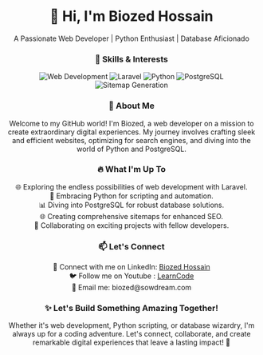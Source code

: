 <!-- Your Name and Introduction -->
<h1 align="center">👋 Hi, I'm Biozed Hossain</h1>
<p align="center">
  A Passionate Web Developer | Python Enthusiast | Database Aficionado
</p>

<!-- Your Skills and Interests -->
<h3 align="center">🚀 Skills & Interests</h3>
<p align="center">
  <img src="https://img.shields.io/badge/Web_Development-%2343853D.svg?&style=for-the-badge&logo=html5&logoColor=white" alt="Web Development">
  <img src="https://img.shields.io/badge/Laravel-%23FF2D20.svg?&style=for-the-badge&logo=laravel&logoColor=white" alt="Laravel">
  <img src="https://img.shields.io/badge/Python-%233776AB.svg?&style=for-the-badge&logo=python&logoColor=white" alt="Python">
  <img src="https://img.shields.io/badge/PostgreSQL-%23336791.svg?&style=for-the-badge&logo=postgresql&logoColor=white" alt="PostgreSQL">
  <img src="https://img.shields.io/badge/Sitemap_Generation-%23339933.svg?&style=for-the-badge&logo=google&logoColor=white" alt="Sitemap Generation">
</p>

<!-- About Me -->
<h3 align="center">🌟 About Me</h3>
<p align="center">
  Welcome to my GitHub world! I'm Biozed, a web developer on a mission to create extraordinary digital experiences. My journey involves crafting sleek and efficient websites, optimizing for search engines, and diving into the world of Python and PostgreSQL.
</p>

<!-- What I'm Up To -->
<h3 align="center">🔥 What I'm Up To</h3>
<p align="center">
  🌐 Exploring the endless possibilities of web development with Laravel.<br>
  🐍 Embracing Python for scripting and automation.<br>
  📊 Diving into PostgreSQL for robust database solutions.<br>
  🌐 Creating comprehensive sitemaps for enhanced SEO.<br>
  🚀 Collaborating on exciting projects with fellow developers.
</p>

<!-- Let's Connect -->
<h3 align="center">📫 Let's Connect</h3>
<p align="center">
  💼 Connect with me on LinkedIn: <a href="https://www.linkedin.com/search/results/all/?fetchDeterministicClustersOnly=true&heroEntityKey=urn%3Ali%3Afsd_profile%3AACoAADAF0scB8QY7TEQgpyqPradzTk4tabYpSYk&keywords=biozed%20hossain&origin=RICH_QUERY_SUGGESTION&position=0&searchId=70bf88f4-6355-41e5-96c0-492e5cd84a36&sid=wXV">Biozed Hossain</a><br>
  🐦 Follow me on Youtube : <a href="https://youtube.com/@learnwithbiozed">LearnCode</a><br>
  📧 Email me: biozed@sowdream.com
</p>



<!-- Closing Thoughts -->
<h3 align="center">✨ Let's Build Something Amazing Together!</h3>
<p align="center">
  Whether it's web development, Python scripting, or database wizardry, I'm always up for a coding adventure. Let's connect, collaborate, and create remarkable digital experiences that leave a lasting impact! 🚀
</p>
